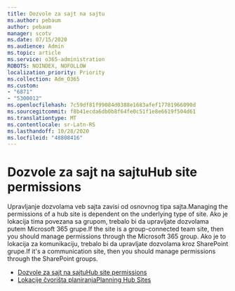 ```yaml
---
title: Dozvole za sajt na sajtu
ms.author: pebaum
author: pebaum
manager: scotv
ms.date: 07/15/2020
ms.audience: Admin
ms.topic: article
ms.service: o365-administration
ROBOTS: NOINDEX, NOFOLLOW
localization_priority: Priority
ms.collection: Adm_O365
ms.custom:
- "6871"
- "5300012"
ms.openlocfilehash: 7c59df81f99084d0388e1683afef17781966090d
ms.sourcegitcommit: f8b41ecda6db0b8f64fe0c51f1e8e6619f504d61
ms.translationtype: MT
ms.contentlocale: sr-Latn-RS
ms.lasthandoff: 10/28/2020
ms.locfileid: "48808416"
---
```

# <a name="hub-site-permissions"></a><span data-ttu-id="4dd34-102">Dozvole za sajt na sajtu</span><span class="sxs-lookup"><span data-stu-id="4dd34-102">Hub site permissions</span></span>

<span data-ttu-id="4dd34-103">Upravljanje dozvolama veb sajta zavisi od osnovnog tipa sajta.</span><span class="sxs-lookup"><span data-stu-id="4dd34-103">Managing the permissions of a hub site is dependent on the underlying type of site.</span></span> <span data-ttu-id="4dd34-104">Ako je lokacija tima povezana sa grupom, trebalo bi da upravljate dozvolama putem Microsoft 365 grupe.</span><span class="sxs-lookup"><span data-stu-id="4dd34-104">If the site is a group-connected team site, then you should manage permissions through the Microsoft 365 group.</span></span> <span data-ttu-id="4dd34-105">Ako je to lokacija za komunikaciju, trebalo bi da upravljate dozvolama kroz SharePoint grupe.</span><span class="sxs-lookup"><span data-stu-id="4dd34-105">If it's a communication site, then you should manage permissions through the SharePoint groups.</span></span>

- [<span data-ttu-id="4dd34-106">Dozvole za sajt na sajtu</span><span class="sxs-lookup"><span data-stu-id="4dd34-106">Hub site permissions</span></span>](https://docs.microsoft.com/sharepoint/modern-experience-sharing-permissions#hub-site-permissions)  
- [<span data-ttu-id="4dd34-107">Lokacije čvorišta planiranja</span><span class="sxs-lookup"><span data-stu-id="4dd34-107">Planning Hub Sites</span></span>](https://docs.microsoft.com/sharepoint/planning-hub-sites)

